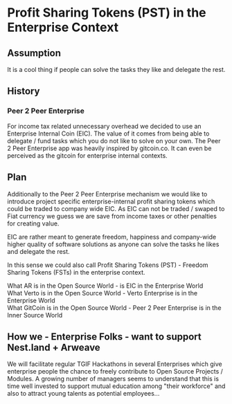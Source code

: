 # Profit Sharing Tokens (PST) in the Enterprise Context

## Assumption
It is a cool thing if people can solve the tasks they like and delegate the rest.

## History
### Peer 2 Peer Enterprise  
For income tax related unnecessary overhead we decided to use an Enterprise Internal Coin (EIC). The value of it comes from being able to delegate / fund tasks which you do not like to solve on your own. The Peer 2 Peer Enterprise app was heavily inspired by gitcoin.co. It can even be perceived as the gitcoin for enterprise internal contexts.

## Plan
Additionally to the Peer 2 Peer Enterprise mechanism we would like to introduce project specific enterprise-internal profit sharing tokens which could be traded to 
company wide EIC. As EIC can not be traded / swaped to Fiat currency we guess we are save from income taxes or other penalties for creating value. 

EIC are rather meant to generate freedom, happiness and company-wide higher quality of software solutions as anyone can solve the tasks he likes and delegate the rest. 

In this sense we could also call Profit Sharing Tokens (PST) - Freedom Sharing Tokens (FSTs) in the enterprise context.

What AR is in the Open Source World - is EIC in the Enterprise World  
What Verto is in the Open Source World - Verto Enterprise is in the Enterprise World  
What GitCoin is in the Open Source World - Peer 2 Peer Enterprise is in the Inner Source World  


## How we - Enterprise Folks - want to support Nest.land + Arweave
We will facilitate regular TGIF Hackathons in several Enterprises which give enterprise people the chance to freely contribute to Open Source Projects / Modules.
A growing number of managers seems to understand that this is time well invested to support mutual education among "their workforce" and also to attract young talents as potential employees...
